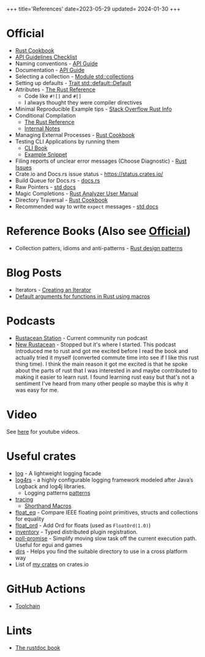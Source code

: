 +++
title='References'
date=2023-05-29
updated= 2024-01-30
+++

# Official

- [Rust Cookbook](https://rust-lang-nursery.github.io/rust-cookbook/intro.html)
- [API Guidelines Checklist](https://rust-lang.github.io/api-guidelines/checklist.html)
- Naming conventions - [API Guide](https://rust-lang.github.io/api-guidelines/naming.html)
- Documentation - [API Guide](https://rust-lang.github.io/api-guidelines/documentation.html)
- Selecting a collection - [Module std::collections](https://doc.rust-lang.org/std/collections/index.html)
- Setting up defaults - [Trait std::default::Default](https://doc.rust-lang.org/std/default/trait.Default.html)
- Attributes - [The Rust Reference](https://doc.rust-lang.org/reference/attributes.html)
  - Code like `#![]` and `#[]`
  - I always thought they were compiler directives
- Minimal Reproducible Example tips - [Stack Overflow Rust Info](https://stackoverflow.com/tags/rust/info)
- Conditional Compilation
  - [The Rust Reference](https://doc.rust-lang.org/reference/conditional-compilation.html#debug_assertions)
  - [Internal Notes](@/rust/conditional_compilation.md)
- Managing External Processes - [Rust Cookbook](https://rust-lang-nursery.github.io/rust-cookbook/os/external.html)
- Testing CLI Applications by running them
  - [CLI Book](https://rust-cli.github.io/book/tutorial/testing.html#testing-cli-applications-by-running-them)
  - [Example Snippet](@/rust/snippets.md#run-cli-app-to-test-it)
- Filing reports of unclear error messages (Choose Diagnostic) - [Rust Issues](https://github.com/rust-lang/rust/issues/new/choose)
- Crate.io and Docs.rs issue status - <https://status.crates.io/>
- Build Queue for Docs.rs - [docs.rs](https://docs.rs/releases/queue)
- Raw Pointers - [std docs](https://doc.rust-lang.org/std/primitive.pointer.html)
- Magic Completions - [Rust Analyzer User Manual](https://rust-analyzer.github.io/manual.html#magic-completions)
- Directory Traversal - [Rust Cookbook](https://rust-lang-nursery.github.io/rust-cookbook/file/dir.html)
- Recommended way to write `expect` messages - [std docs](https://doc.rust-lang.org/core/result/enum.Result.html#recommended-message-style)

# Reference Books (Also see [Official](@/rust/refs.md#official))

- Collection patters, idioms and anti-patterns - [Rust design patterns](https://rust-unofficial.github.io/patterns/)

# Blog Posts

- Iterators - [Creating an Iterator](https://aloso.github.io/2021/03/09/creating-an-iterator)
- [Default arguments for functions in Rust using macros](https://rust.code-maven.com/default-arguments-for-functions)

# Podcasts

- [Rustacean Station](https://rustacean-station.org/) - Current community run podcast
- [New Rustacean](https://newrustacean.com/) - Stopped but it's where I started. This podcast introduced me to rust and got me excited before I read the book and actually tried it myself (converted commute time into see if I like this rust thing time). I think the main reason it got me excited is that he spoke about the parts of rust that I was interested in and maybe contributed to making it easier to learn rust. I found learning rust easy but that's not a sentiment I've heard from many other people so maybe this is why it was easy for me.

# Video

See [here](@misc/youtube_ref_videos.md#rust) for youtube videos.

# Useful crates

- [log](https://docs.rs/log/) - A lightweight logging facade
- [log4rs](https://docs.rs/log4rs/) - a highly configurable logging framework modeled after Java’s Logback and log4j libraries.
  - Logging patterns [patterns](https://docs.rs/log4rs/*/log4rs/encode/pattern/index.html)
- [tracing](https://docs.rs/tracing/latest/tracing/index.html)
  - [Shorthand Macros](https://docs.rs/tracing/latest/tracing/#shorthand-macros)
- [float_eq](https://docs.rs/float_eq/) - Compare IEEE floating point primitives, structs and collections for equality
- [float_ord](https://docs.rs/float-ord/latest/float_ord/) - Add Ord for floats (used as `FloatOrd(1.0)`)
- [inventory](https://docs.rs/inventory/) - Typed distributed plugin registration.
- [poll-promise](https://docs.rs/poll-promise/latest/poll_promise/) - Simplify moving slow task off the current execution path. Useful for egui and games
- [dirs](https://crates.io/crates/dirs) - Helps you find the suitable directory to use in a cross platform way
- List of [my crates](https://crates.io/users/c-git) on crates.io

# GitHub Actions

- [Toolchain](https://github.com/actions-rs/toolchain)

# Lints

- [The rustdoc book](https://doc.rust-lang.org/rustdoc/lints.html)
